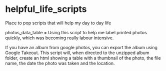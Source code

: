 # helpful_life_scripts
Place to pop scripts that will help my day to day life

photos_data_table =
Using this script to help me label printed photos quickly, which was becoming really labour intensive.

If you have an album from google photos, you can export the album using Google Takeout.
This script will, when directed to the unzipped album folder, create an html showing a table with a thumbnail of the photo, the file name, the date the photo was taken and the location.
